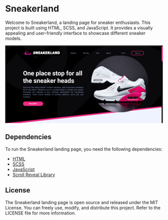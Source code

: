 # Sneakerland 

Welcome to Sneakerland, a landing page for sneaker enthusiasts. This project is built using HTML, SCSS, and JavaScript. It provides a visually appealing and user-friendly interface to showcase different sneaker models.

![Sneakerland Screenshot](screenshots/ss1.png)

## Dependencies

To run the Sneakerland landing page, you need the following dependencies:

- [HTML](https://www.w3.org/html/)
- [SCSS](https://sass-lang.com/)
- [JavaScript](https://developer.mozilla.org/en-US/docs/Web/JavaScript)
- [Scroll Reveal Library](https://unpkg.com/scrollreveal@4.0.9/dist/scrollreveal.js)
   
## License
The Sneakerland landing page is open source and released under the MIT License. You can freely use, modify, and distribute this project. Refer to the LICENSE file for more information.
